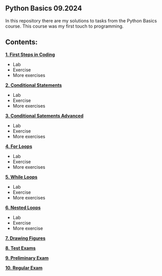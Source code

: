 ## Python Basics 09.2024

In this repository there are my solutions to tasks from the Python Basics course.
This course was my first touch to programming.

## Contents:

**[1. First Steps in Coding](first_steps_in_coding)**
   - Lab
   - Exercise
   - More exercises
     
**[2. Conditional Statements](conditional_statements)**
   - Lab
   - Exercise
   - More exercises
     
**[3. Conditional Satements Advanced](conditional_statements_advanced)**
   - Lab
   - Exercise
   - More exercises
     
**[4. For Loops](for_loops)**
   - Lab
   - Exercise
   - More exercises
     
**[5. While Loops](while_loops)**
   - Lab
   - Exercise
   - More exercises
     
**[6. Nested Loops](nested_loops)**
   - Lab
   - Exercise
   - More exercise
     
**[7. Drawing Figures](drawing_figures)**

**[8. Test Exams](test_exams)**

**[9. Preliminary Exam](preliminary_exam)**

**[10. Regular Exam](regular_exam)**


